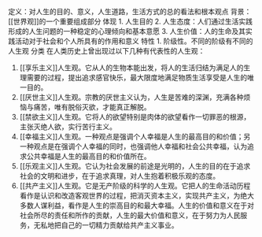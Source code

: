 定义：对人生的目的、意义，人生道路，生活方式的总的看法和根本观点
背景：[[世界观]]的一个重要组成部分
体现
	1. 人生目的
	2. 人生态度：人们通过生活实践形成的人生问题的一种稳定的心理倾向和基本意愿
	3. 人生价值：人的生命及其实践活动对于社会和个人所具有的作用和意义
特性
	1. 阶级性。不同的阶级有不同的人生观
分类
在人类历史上曾出现过以下几种有代表性的人生观：
1. [[享乐主义]]人生观。它从人的生物本能出发，将人的生活归结为满足人的生理需要的过程，提出追求感官快乐，最大限度地满足物质生活享受是人生的唯一目的。
2. [[厌世主义]]人生观。宗教的厌世主义认为，人生是苦难的深渊，充满各种烦恼与痛苦，唯有脱俗灭欲，才能真正解脱。
3. [[禁欲主义]]人生观。它将人的欲望特别是肉体的欲望看作一切罪恶的根源，主张灭绝人欲，实行苦行主义。
4. [[幸福主义]]人生观。一种观点是强调个人幸福是人生的最高目的和价值；另一种观点是在强调个人幸福的同时，也强调他人幸福和社会公共幸福，认为追求公共幸福是人生的最高目的和价值所在。
5. [[乐观主义]]人生观。它认为社会发展的前途是光明的，人生的目的在于追求社会的文明和进步，在于追求真理，对人生抱着积极乐观的态度。
6. [[共产主义]]人生观。它是无产阶级的科学的人生观。它把人的生命活动历程看作是认识和改造客观世界的过程，把消灭资本主义，实现共产主义，为绝大多数人谋利益，看作是人生的崇高目的和最大幸福。人生的价值和意义在于对社会所尽的责任和所作的贡献，人生的最大价值和意义，在于努力为人民服务，无私地把自己的一切精力贡献给共产主义事业。